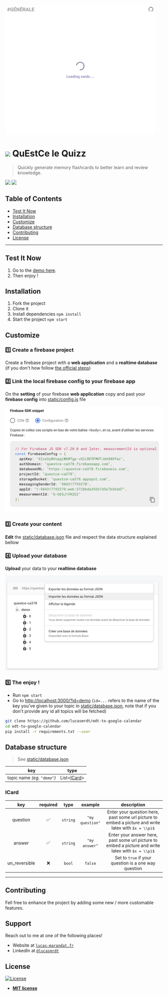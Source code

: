 ![](./assets/demo.gif)

# ![](https://img.shields.io/badge/status-done-green) QuEstCe le Quizz

> Quickly generate memory flashcards to better learn and review knowledge.

![](https://img.shields.io/badge/stack-react_firebase-green) ![](https://img.shields.io/badge/device-web_app-green)

## Table of Contents

- [Test It Now](#test-it-now)
- [Installation](#installation)
- [Customize](#customize)
- [Database structure](#database-structure)
- [Contributing](#contributing)
- [License](#license)

---

## Test It Now

1.  Go to the [demo here](https://quiz.lucas-marandat.fr/?id=demo).
2.  Then enjoy !

## Installation

1. Fork the project
2. Clone it
3. Install dependencies `npm install`
4. Start the project `npm start`

## Customize

### 1️⃣ Create a firebase project

Create a firebase project with a **web application** and a **realtime database** (if you don't how follow [the official steps](firebase.google.com))

### 2️⃣ Link the local firebase config to your firebase app

On the **setting** of your firebase **web application** copy and past your **firebase config** into [static/config.js](./static/config.js) file

![](./assets/copy-paste-config.png)

### 3️⃣ Create your content

**Edit** the [static/database.json](./static/database.json) file and respect the data structure explained bellow

### 4️⃣ Upload your database

**Upload** your data to your **realtime database**

![](./assets/upload-your-data.png)

### 5️⃣ The enjoy !

- Run `npm start`
- Go to [http://localhost:3000/?id=demo](http://localhost:3000/?id=demo) (`id=...` refers to the name of the key you've given to your topic in [static/database.json](./static/database.json), note that if you don't provide any id all topics will be fetched)

```bash
git clone https://github.com/lucasmrdt/edt-to-google-calendar
cd edt-to-google-calendar
pip install -r requirements.txt --user
```

## Database structure

> See [static/database.json](./static/database.json)

|             key             |         type          |
| :-------------------------: | :-------------------: |
| topic name _(eg. `"demo"`)_ | List<[ICard](#icard)> |

### ICard

|      key      | required |   type   |     example     |                                             description                                              |
| :-----------: | :------: | :------: | :-------------: | :--------------------------------------------------------------------------------------------------: |
|   question    |    ✅    | `string` | `"my question"` | Enter your question here, past some url picture to embed a picture and write latex with `$x = \\pi$` |
|    answer     |    ✅    | `string` |  `"my answer"`  |  Enter your answer here, past some url picture to embed a picture and write latex with `$x = \\pi$`  |
| un_reversible |    ❌    |  `bool`  |     `false`     |                         Set to `true` if your question is a one way question                         |

---

## Contributing

Fell free to enhance the project by adding some new / more customable features.

## Support

Reach out to me at one of the following places!

- Website at <a href="https://lucas-marandat.fr" target="_blank">`lucas-marandat.fr`</a>
- LinkedIn at <a href="https://www.linkedin.com/in/lucasmrdt/" target="_blank">`@lucasmrdt`</a>

## License

[![License](https://img.shields.io/:license-mit-blue.svg?style=flat-square)](http://badges.mit-license.org)

- **[MIT license](http://opensource.org/licenses/mit-license.php)**
